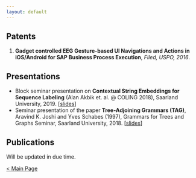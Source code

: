 ```yaml
---
layout: default
---
```


## Patents

1. __Gadget controlled EEG Gesture-based UI Navigations and Actions in iOS/Android for SAP Business Process Execution__, _Filed, USPO, 2016_.

## Presentations

* Block seminar presentation on __Contextual String Embeddings for Sequence Labeling__ (Alan Akbik et. al. @ COLING 2018), Saarland University, 2019. [<a href="https://drive.google.com/open?id=1NskB65d-__x9kzJdZRqBE2kD0yARJDnu" target="_blank">slides</a>]
* Seminar presentation of the paper __Tree-Adjoining Grammars (TAG)__, Aravind K. Joshi and Yves Schabes (1997), Grammars for Trees and Graphs Seminar, Saarland University, 2018. [<a href="https://drive.google.com/open?id=1MZqsIyMCrh8v90VbsPO3fbQ6evcmHBgy" target="_blank">slides</a>]

## Publications  

Will be updated in due time.

[< Main Page](./)
